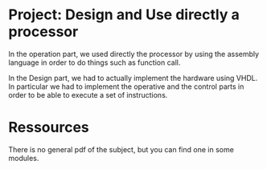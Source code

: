 # Project: Design and Use directly a processor

In the operation part, we used directly the processor by using the assembly language in order to do things such as function call.

In the Design part, we had to actually implement the hardware using VHDL. In particular we had to implement the operative and the control parts in order to be able to execute a set of instructions.

# Ressources

There is no general pdf of the subject, but you can find one in some modules.
